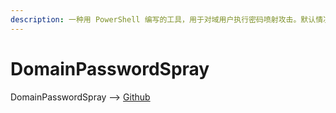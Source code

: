 ```yaml
---
description: 一种用 PowerShell 编写的工具，用于对域用户执行密码喷射攻击。默认情况下，它将自动从域中生成用户列表。
---
```


# DomainPasswordSpray

DomainPasswordSpray --> [Github ](https://github.com/dafthack/DomainPasswordSpray)

